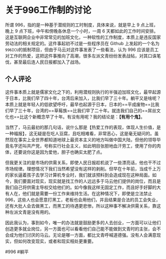 # 关于996工作制的讨论

所谓 996，指的是一种基于潜规则的工时制度，具体来说，就是早上 9 点上班，晚上 9 点下班，中午和傍晚各休息一个小时，一周 6 天都如此的工作时间安排。这是互联网企业中非常常见的加班文化，一种软性的工作制度，本质上是违反国家劳动法的相关规定的。这件事起初不过是一些程序员在 Github 上发起的一个名为`996ICU`的抵制项目，但由于马云对这件事发表了一些看法，认为 996 应该是员工对工作的热爱，这把这件事推向了高潮，很多左派文青纷纷发表战帖，对其口诛笔伐，甚至最后连人民日报都加入了战场。

## 个人评论

这件事本质上就是儒家文化之下的，利用潜规则执行的半强迫加班文化，最早起源于日本，比我们早了四十年，台湾后来加入，比我们早了三十年。躺平又是啥呢？本质上就是年轻人的低欲望呼吁，最早也起源于日本，日本的==平成废物==比我们早了三十年，台湾的==草莓族==比我们早了二十年。就连我们自己的==屌丝文化也==比这个新概念早了十年。有没有用呢？我的结论是：**【有用个鬼】**。

当然了，马云最初的那几句话，说什么那是【热爱工作的表现，体现人生价值，是一种福报】，这无疑是在吃人豆腐，且吃相难看，非常恶心，这是毫无疑问的。虽然现在事实上全世界都知道地球上最资本主义的地方叫做中国大陆，但他的领导毕竟名字还叫共产党，号称实行社会主义，如此明目张胆地血汗劳工，使用了你的肉体，还要说你这是因为爱他，胆子也确实太肥了点。

但我更关注的是市场的供需关系，即使人民日报趁机说了一些漂亮话，他也干不过市场规律。理想情况下我们当然希望没有这样的剥削。但早在十年前，当成千上万的家长逼着孩子去学习计算机专业时，我们就该预料到会造成现在这种局面。如今，我们要面对现实，现实就是找工作的人远远多于马云他们提供的岗位，而且是我们自己将供需主导权交给他们的。如今像我这样无固定工作，而且好手好脚的大有人在，他们就是需要一份工作来维持生活。在这种情况下，即使是立法禁止996，这些人也会愿意打黑工，老板也会用他们，并且结果是合法的员工会失业，还有大批人会去做黑工，而黑工的待遇更悲惨。所以这种事不解决供需关系，靠这种左派文青是没有用的。

因此我认为，事到如今，唯一的办法就是鼓励更多的人去创业，一方面可以让他们创造更多就业岗位，另一方面也可以看看他们自己能不能做到文青时的主张，会不会成为他们讨厌的马云。无论是哪一方面，都比文青呼喊道德强。没有人会满意现实，但如何改变现实，或者和现实相处更重要。

#996
#躺平
